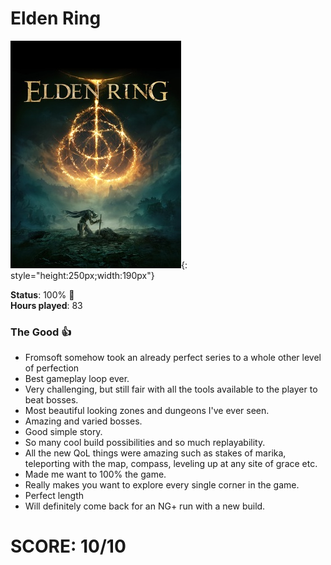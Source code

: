 # Elden Ring

![](EldenRing.jpg){: style="height:250px;width:190px"}

**Status**: 100% 💯<br>
**Hours played**: 83<br>

### The Good 👍
+ Fromsoft somehow took an already perfect series to a whole other level of perfection
+ Best gameplay loop ever.
+ Very challenging, but still fair with all the tools available to the player to beat bosses.
+ Most beautiful looking zones and dungeons I've ever seen.
+ Amazing and varied bosses.
+ Good simple story.
+ So many cool build possibilities and so much replayability.
+ All the new QoL things were amazing such as stakes of marika, teleporting with the map, compass, leveling up at any site of grace etc.
+ Made me want to 100% the game.
+ Really makes you want to explore every single corner in the game.
+ Perfect length
+ Will definitely come back for an NG+ run with a new build.


# SCORE: 10/10